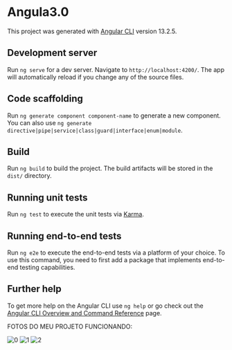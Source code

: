 # Angula3.0

This project was generated with [Angular CLI](https://github.com/angular/angular-cli) version 13.2.5.

## Development server

Run `ng serve` for a dev server. Navigate to `http://localhost:4200/`. The app will automatically reload if you change any of the source files.

## Code scaffolding

Run `ng generate component component-name` to generate a new component. You can also use `ng generate directive|pipe|service|class|guard|interface|enum|module`.

## Build

Run `ng build` to build the project. The build artifacts will be stored in the `dist/` directory.

## Running unit tests

Run `ng test` to execute the unit tests via [Karma](https://karma-runner.github.io).

## Running end-to-end tests

Run `ng e2e` to execute the end-to-end tests via a platform of your choice. To use this command, you need to first add a package that implements end-to-end testing capabilities.

## Further help

To get more help on the Angular CLI use `ng help` or go check out the [Angular CLI Overview and Command Reference](https://angular.io/cli) page.

FOTOS DO MEU PROJETO FUNCIONANDO:

![0](https://user-images.githubusercontent.com/98817915/160497080-6d2fbf8f-7fe0-48bf-8675-25d7c3ab04ab.png)
![1](https://user-images.githubusercontent.com/98817915/160497082-79c2c1c5-0b12-4dfb-a194-0ae0b927d8d9.png)
![2](https://user-images.githubusercontent.com/98817915/160497085-7e7040d2-1fe1-4844-b992-67f2363e9036.png)
